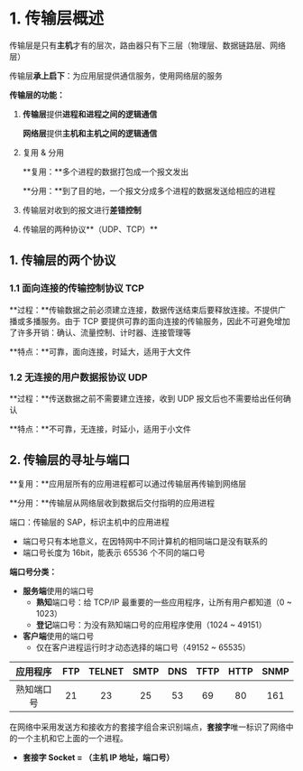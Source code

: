 # 1. 传输层概述

传输层是只有**主机**才有的层次，路由器只有下三层（物理层、数据链路层、网络层）

传输层**承上启下**：为应用层提供通信服务，使用网络层的服务

**传输层的功能：**

1. **传输层**提供**进程和进程之间的逻辑通信**

   **网络层**提供**主机和主机之间的逻辑通信**

2. 复用 & 分用

   **复用：**多个进程的数据打包成一个报文发出

   **分用：**到了目的地，一个报文分成多个进程的数据发送给相应的进程

3. 传输层对收到的报文进行**差错控制**
4. 传输层的两种协议**（UDP、TCP）**

## 1. 传输层的两个协议

### 1.1 面向连接的传输控制协议 TCP

**过程：**传输数据之前必须建立连接，数据传送结束后要释放连接。不提供广播或多播服务。由于 TCP 要提供可靠的面向连接的传输服务，因此不可避免增加了许多开销：确认、流量控制、计时器、连接管理等

**特点：**可靠，面向连接，时延大，适用于大文件

### 1.2 无连接的用户数据报协议 UDP

**过程：**传送数据之前不需要建立连接，收到 UDP 报文后也不需要给出任何确认

**特点：**不可靠，无连接，时延小，适用于小文件

## 2. 传输层的寻址与端口

**复用：**应用层所有的应用进程都可以通过传输层再传输到网络层

**分用：**传输层从网络层收到数据后交付指明的应用进程

端口：传输层的 SAP，标识主机中的应用进程

* 端口号只有本地意义，在因特网中不同计算机的相同端口是没有联系的
* 端口号长度为 16bit，能表示 65536 个不同的端口号

**端口号分类：**

* **服务端**使用的端口号
  * **熟知**端口号：给 TCP/IP 最重要的一些应用程序，让所有用户都知道（0 ~ 1023）
  * **登记**端口号：为没有熟知端口号的应用程序使用（1024 ~ 49151）
* **客户端**使用的端口号
  * 仅在客户进程运行时才动态选择的端口号（49152 ~ 65535）

| 应用程序 | FTP | TELNET | SMTP | DNS | TFTP | HTTP | SNMP |
| :---: | :---: | :---: | :---: | :---: | :---: | :---: | :---: |
| 熟知端口号 | 21 | 23 | 25 | 53 | 69 | 80 | 161 |

在网络中采用发送方和接收方的套接字组合来识别端点，**套接字**唯一标识了网络中的一个主机和它上面的一个进程。

* **套接字 Socket = （主机 IP 地址，端口号）**

